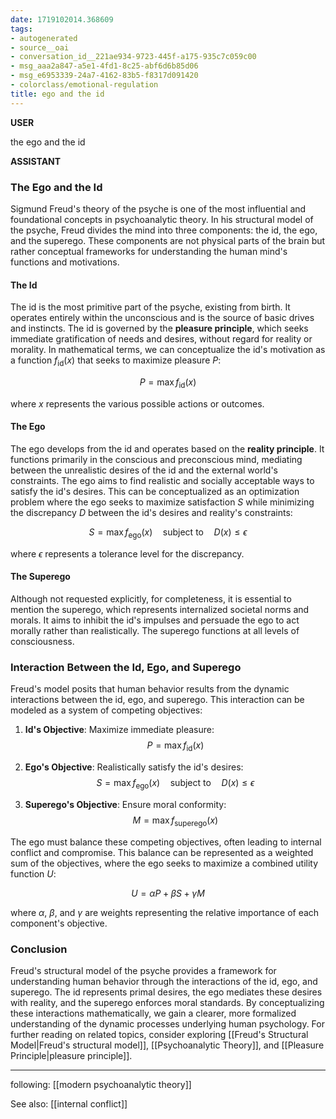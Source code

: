 ```yaml
---
date: 1719102014.368609
tags:
- autogenerated
- source__oai
- conversation_id__221ae934-9723-445f-a175-935c7c059c00
- msg_aaa2a847-a5e1-4fd1-8c25-abf6d6b85d06
- msg_e6953339-24a7-4162-83b5-f8317d091420
- colorclass/emotional-regulation
title: ego and the id
---
```


**USER**

the ego and the id


**ASSISTANT**

### The Ego and the Id

Sigmund Freud's theory of the psyche is one of the most influential and foundational concepts in psychoanalytic theory. In his structural model of the psyche, Freud divides the mind into three components: the id, the ego, and the superego. These components are not physical parts of the brain but rather conceptual frameworks for understanding the human mind's functions and motivations.

#### The Id

The id is the most primitive part of the psyche, existing from birth. It operates entirely within the unconscious and is the source of basic drives and instincts. The id is governed by the **pleasure principle**, which seeks immediate gratification of needs and desires, without regard for reality or morality. In mathematical terms, we can conceptualize the id's motivation as a function $f_{\text{id}}(x)$ that seeks to maximize pleasure $P$:

$$
P = \max f_{\text{id}}(x)
$$

where $x$ represents the various possible actions or outcomes.

#### The Ego

The ego develops from the id and operates based on the **reality principle**. It functions primarily in the conscious and preconscious mind, mediating between the unrealistic desires of the id and the external world's constraints. The ego aims to find realistic and socially acceptable ways to satisfy the id's desires. This can be conceptualized as an optimization problem where the ego seeks to maximize satisfaction $S$ while minimizing the discrepancy $D$ between the id's desires and reality's constraints:

$$
S = \max f_{\text{ego}}(x) \quad \text{subject to} \quad D(x) \leq \epsilon
$$

where $\epsilon$ represents a tolerance level for the discrepancy.

#### The Superego

Although not requested explicitly, for completeness, it is essential to mention the superego, which represents internalized societal norms and morals. It aims to inhibit the id's impulses and persuade the ego to act morally rather than realistically. The superego functions at all levels of consciousness.

### Interaction Between the Id, Ego, and Superego

Freud's model posits that human behavior results from the dynamic interactions between the id, ego, and superego. This interaction can be modeled as a system of competing objectives:

1. **Id's Objective**: Maximize immediate pleasure:
   $$
   P = \max f_{\text{id}}(x)
   $$

2. **Ego's Objective**: Realistically satisfy the id's desires:
   $$
   S = \max f_{\text{ego}}(x) \quad \text{subject to} \quad D(x) \leq \epsilon
   $$

3. **Superego's Objective**: Ensure moral conformity:
   $$
   M = \max f_{\text{superego}}(x)
   $$

The ego must balance these competing objectives, often leading to internal conflict and compromise. This balance can be represented as a weighted sum of the objectives, where the ego seeks to maximize a combined utility function $U$:

$$
U = \alpha P + \beta S + \gamma M
$$

where $\alpha$, $\beta$, and $\gamma$ are weights representing the relative importance of each component's objective.

### Conclusion

Freud's structural model of the psyche provides a framework for understanding human behavior through the interactions of the id, ego, and superego. The id represents primal desires, the ego mediates these desires with reality, and the superego enforces moral standards. By conceptualizing these interactions mathematically, we gain a clearer, more formalized understanding of the dynamic processes underlying human psychology. For further reading on related topics, consider exploring [[Freud's Structural Model|Freud's structural model]], [[Psychoanalytic Theory]], and [[Pleasure Principle|pleasure principle]].


---


following: [[modern psychoanalytic theory]]

See also: [[internal conflict]]